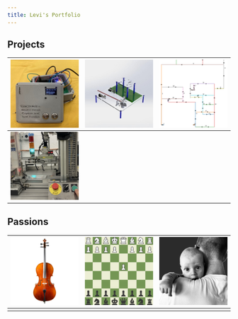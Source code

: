 ```yaml
---
title: Levi's Portfolio
---
```


## Projects

| [![IoT Weather Station](images/Final_Product_thumbnail.jpg)](iot_weatherstation) | [![Materials Test Rig](images/test_rig_CAD_thumbnail.jpg)](force_test_rig) | [![TSP Optimizer](images/TSP_graph_thumbnail.png)](TSP) |
|---|---|---|
| [![PLC Workstation](images/plc_thumbnail.jpg)](plc_workstation) |   |   |

## Passions

| [![Cello](images/cello.png)](cello) | [![Chess](images/board_thumbnail.gif)](chess) | [![Fatherhood](images/baby_thumbnail.png)](fatherhood) |
|---|---|---|
|   |   |   |
